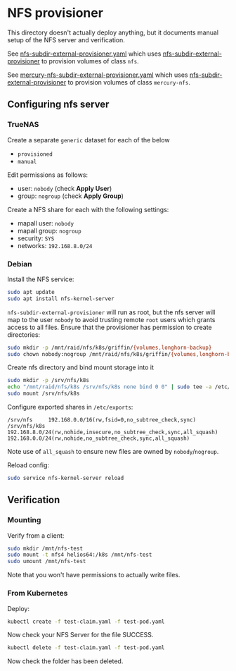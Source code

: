 # NFS provisioner

This directory doesn't actually deploy anything, but it documents manual setup
of the NFS server and verification.

See [nfs-subdir-external-provisioner.yaml][] which uses
[nfs-subdir-external-provisioner][] to provision volumes of class `nfs`.

See [mercury-nfs-subdir-external-provisioner.yaml][] which uses
[nfs-subdir-external-provisioner][] to provision volumes of class `mercury-nfs`.

## Configuring nfs server

### TrueNAS

Create a separate `generic` dataset for each of the below

- `provisioned`
- `manual`

Edit permissions as follows:

- user: `nobody` (check **Apply User**)
- group: `nogroup` (check **Apply Group**)

Create a NFS share for each with the following settings:

- mapall user: `nobody`
- mapall group: `nogroup`
- security: `SYS`
- networks: `192.168.8.0/24`

### Debian

Install the NFS service:

```sh
sudo apt update
sudo apt install nfs-kernel-server
```

`nfs-subdir-external-provisioner` will run as root, but the nfs server will map
to the user `nobody` to avoid trusting remote `root` users which grants access
to all files. Ensure that the provisioner has permission to create directories:

```sh
sudo mkdir -p /mnt/raid/nfs/k8s/griffin/{volumes,longhorn-backup}
sudo chown nobody:nogroup /mnt/raid/nfs/k8s/griffin/{volumes,longhorn-backup}
```

Create nfs directory and bind mount storage into it

```sh
sudo mkdir -p /srv/nfs/k8s
echo "/mnt/raid/nfs/k8s /srv/nfs/k8s none bind 0 0" | sudo tee -a /etc/fstab
sudo mount /srv/nfs/k8s
```

Configure exported shares in `/etc/exports`:

```text
/srv/nfs     192.168.0.0/16(rw,fsid=0,no_subtree_check,sync)
/srv/nfs/k8s 192.168.8.0/24(rw,nohide,insecure,no_subtree_check,sync,all_squash) 192.168.0.0/24(rw,nohide,no_subtree_check,sync,all_squash)
```

Note use of `all_squash` to ensure new files are owned by `nobody`/`nogroup`.

Reload config:

```sh
sudo service nfs-kernel-server reload
```

## Verification

### Mounting

Verify from a client:

```sh
sudo mkdir /mnt/nfs-test
sudo mount -t nfs4 helios64:/k8s /mnt/nfs-test
sudo umount /mnt/nfs-test
```

Note that you won't have permissions to actually write files.

### From Kubernetes

Deploy:

```sh
kubectl create -f test-claim.yaml -f test-pod.yaml
```

Now check your NFS Server for the file SUCCESS.

```sh
kubectl delete -f test-claim.yaml -f test-pod.yaml
```

Now check the folder has been deleted.

[nfs-subdir-external-provisioner.yaml]: ../infrastructure/templates/nfs-subdir-external-provisioner.yaml
[mercury-nfs-subdir-external-provisioner.yaml]: ../infrastructure/templates/mercury-nfs-subdir-external-provisioner.yaml
[nfs-subdir-external-provisioner]: https://github.com/kubernetes-sigs/nfs-subdir-external-provisioner
